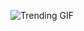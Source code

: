 
<!-- GIF_SECTION -->
![Trending GIF](https://media1.giphy.com/media/v1.Y2lkPThiYjIxNzcyZHYzZHB0bDd4Ynk4aDNpdzBuaGdsbHQyMDVubGRiajkxMmswdDRnaiZlcD12MV9naWZzX3NlYXJjaCZjdD1n/MdA16VIoXKKxNE8Stk/giphy.gif)
<!-- END_GIF_SECTION -->
